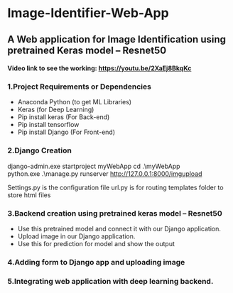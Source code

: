 # Image-Identifier-Web-App
## A Web application for Image Identification using pretrained Keras model – Resnet50

#### Video link to see the working: https://youtu.be/2XaEj8BkqKc

### 1.Project Requirements or Dependencies
* Anaconda Python (to get ML Libraries)
* Keras (for Deep Learning)
* Pip install keras (For Back-end)
* Pip install tensorflow
* Pip install Django (For Front-end)

### 2.Django Creation
django-admin.exe startproject myWebApp
cd .\myWebApp\
python.exe .\manage.py runserver
http://127.0.0.1:8000/imgupload
 

Settings.py is the configuration file
url.py is for routing
templates folder to store html files

### 3.Backend creation using pretrained keras model – Resnet50

* Use this pretrained model and connect it with our Django application.
* Upload image in our Django application.
* Use this for prediction for model and show the output

### 4.Adding form to Django app and uploading image
 
### 5.Integrating web application with deep learning backend.
 
